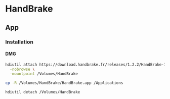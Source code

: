 # HandBrake

## App

### Installation

#### DMG

```sh
hdiutil attach https://download.handbrake.fr/releases/1.2.2/HandBrake-1.2.2.dmg \
  -nobrowse \
  -mountpoint /Volumes/HandBrake
```

```sh
cp -R /Volumes/HandBrake/HandBrake.app /Applications
```

```sh
hdiutil detach /Volumes/HandBrake
```
